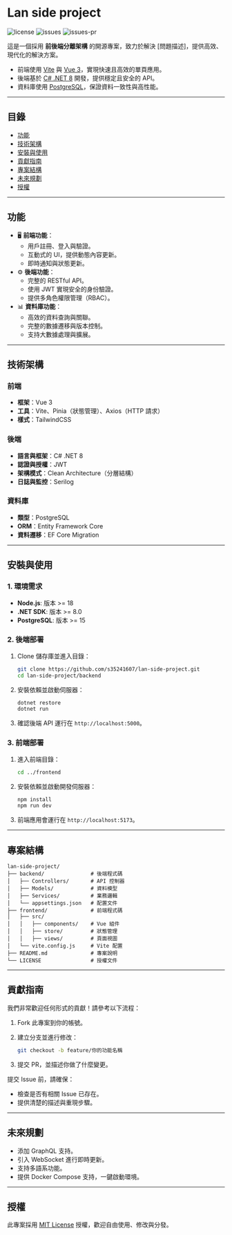 # **Lan side project**

![license](https://img.shields.io/github/license/s35241607/lan-side-project.svg)
![issues](https://img.shields.io/github/issues/s35241607/lan-side-project.svg)
![issues-pr](https://img.shields.io/github/issues-pr/s35241607/lan-side-project.svg)

這是一個採用 **前後端分離架構** 的開源專案，致力於解決 [問題描述]，提供高效、現代化的解決方案。

-   前端使用 [Vite](https://vitejs.dev/) 與 [Vue 3](https://vuejs.org/)，實現快速且高效的單頁應用。
-   後端基於 [C# .NET 8](https://learn.microsoft.com/en-us/dotnet/) 開發，提供穩定且安全的 API。
-   資料庫使用 [PostgreSQL](https://www.postgresql.org/)，保證資料一致性與高性能。

---

## **目錄**

-   [功能](#功能)
-   [技術架構](#技術架構)
-   [安裝與使用](#安裝與使用)
-   [貢獻指南](#貢獻指南)
-   [專案結構](#專案結構)
-   [未來規劃](#未來規劃)
-   [授權](#授權)

---

## **功能**

-   🖥️ **前端功能**：
    -   用戶註冊、登入與驗證。
    -   互動式的 UI，提供動態內容更新。
    -   即時通知與狀態更新。
-   ⚙️ **後端功能**：
    -   完整的 RESTful API。
    -   使用 JWT 實現安全的身份驗證。
    -   提供多角色權限管理（RBAC）。
-   📊 **資料庫功能**：
    -   高效的資料查詢與關聯。
    -   完整的數據遷移與版本控制。
    -   支持大數據處理與擴展。

---

## **技術架構**

### 前端

-   **框架**：Vue 3
-   **工具**：Vite、Pinia（狀態管理）、Axios（HTTP 請求）
-   **樣式**：TailwindCSS

### 後端

-   **語言與框架**：C# .NET 8
-   **認證與授權**：JWT
-   **架構模式**：Clean Architecture（分層結構）
-   **日誌與監控**：Serilog

### 資料庫

-   **類型**：PostgreSQL
-   **ORM**：Entity Framework Core
-   **資料遷移**：EF Core Migration

---

## **安裝與使用**

### 1. **環境需求**

-   **Node.js**: 版本 >= 18
-   **.NET SDK**: 版本 >= 8.0
-   **PostgreSQL**: 版本 >= 15

### 2. **後端部署**

1. Clone 儲存庫並進入目錄：

    ```bash
    git clone https://github.com/s35241607/lan-side-project.git
    cd lan-side-project/backend

    ```

2. 安裝依賴並啟動伺服器：

    ```bash
    dotnet restore
    dotnet run

    ```

3. 確認後端 API 運行在 `http://localhost:5000`。

### 3. **前端部署**

1. 進入前端目錄：

    ```bash
    cd ../frontend

    ```

2. 安裝依賴並啟動開發伺服器：

    ```bash
    npm install
    npm run dev

    ```

3. 前端應用會運行在 `http://localhost:5173`。

---

## **專案結構**

```
lan-side-project/
├── backend/               # 後端程式碼
│   ├── Controllers/       # API 控制器
│   ├── Models/            # 資料模型
│   ├── Services/          # 業務邏輯
│   └── appsettings.json   # 配置文件
├── frontend/              # 前端程式碼
│   ├── src/
│   │   ├── components/    # Vue 組件
│   │   ├── store/         # 狀態管理
│   │   ├── views/         # 頁面視圖
│   └── vite.config.js     # Vite 配置
├── README.md              # 專案說明
└── LICENSE                # 授權文件

```

---

## **貢獻指南**

我們非常歡迎任何形式的貢獻！請參考以下流程：

1. Fork 此專案到你的帳號。
2. 建立分支並進行修改：

    ```bash
    git checkout -b feature/你的功能名稱

    ```

3. 提交 PR，並描述你做了什麼變更。

提交 Issue 前，請確保：

-   檢查是否有相關 Issue 已存在。
-   提供清楚的描述與重現步驟。

---

## **未來規劃**

-   添加 GraphQL 支持。
-   引入 WebSocket 進行即時更新。
-   支持多語系功能。
-   提供 Docker Compose 支持，一鍵啟動環境。

---

## **授權**

此專案採用 [MIT License](https://github.com/s35241607/lan-side-project/blob/main/LICENSE) 授權，歡迎自由使用、修改與分發。
